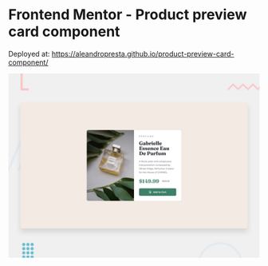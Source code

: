 # Frontend Mentor - Product preview card component

Deployed at: https://aleandropresta.github.io/product-preview-card-component/

![Design preview for the Product preview card component coding challenge](./design/desktop-preview.jpg)
